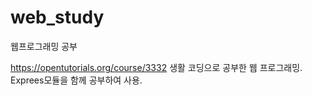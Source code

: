 # web_study
웹프로그래밍 공부

https://opentutorials.org/course/3332
생활 코딩으로 공부한 웹 프로그래밍.
Exprees모듈을 함께 공부하여 사용.
